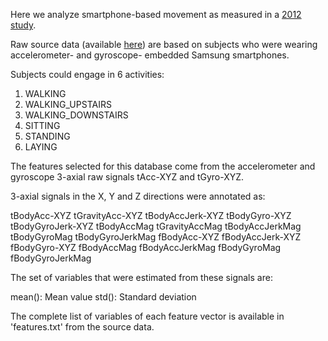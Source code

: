 Here we analyze smartphone-based movement as measured in a [2012 study](http://archive.ics.uci.edu/ml/datasets/Human+Activity+Recognition+Using+Smartphones).

Raw source data (available [here](https://d396qusza40orc.cloudfront.net/getdata%2Fprojectfiles%2FUCI%20HAR%20Dataset.zip)) are based on subjects who were wearing accelerometer- and gyroscope- embedded Samsung smartphones.

Subjects could engage in 6 activities:

1. WALKING
2. WALKING_UPSTAIRS
3. WALKING_DOWNSTAIRS
4. SITTING
5. STANDING
6. LAYING

The features selected for this database come from the accelerometer and gyroscope 3-axial raw signals tAcc-XYZ and tGyro-XYZ.

3-axial signals in the X, Y and Z directions were annotated as:

tBodyAcc-XYZ
tGravityAcc-XYZ
tBodyAccJerk-XYZ
tBodyGyro-XYZ
tBodyGyroJerk-XYZ
tBodyAccMag
tGravityAccMag
tBodyAccJerkMag
tBodyGyroMag
tBodyGyroJerkMag
fBodyAcc-XYZ
fBodyAccJerk-XYZ
fBodyGyro-XYZ
fBodyAccMag
fBodyAccJerkMag
fBodyGyroMag
fBodyGyroJerkMag

The set of variables that were estimated from these signals are: 

mean(): Mean value
std(): Standard deviation

The complete list of variables of each feature vector is available in 'features.txt'
from the source data.